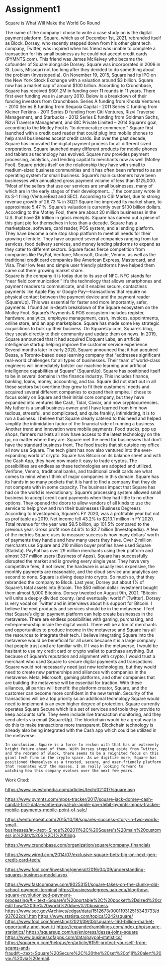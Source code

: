 # Assignment1
Square is What Will Make the World Go Round

The name of the company I chose to write a case study on is the digital payment platform, Square, which as of December 1st, 2021, rebranded itself as Block. Dorsey, who recently stepped down from his other giant tech company, Twitter, was inspired when his friend was unable to complete a transaction for his small business as he could not accept credit cards (PYMNTS.com). This friend was James McKelvey who became the cofounder of Square alongside Dorsey. Square was incorporated in 2009 in St. Louis, Missouri not too long after they decided to do something about the problem (Investopedia). 
On November 19, 2015, Square had its IPO on the New York Stock Exchange with a valuation around $3 billion. Square now has a market cap of around $100 billion. According to Crunchbase, Square has received $601.2M in funding over 11 rounds in 11 years. There first ever funding was in January 2010. 
Below is a breakdown of their funding investors from Crunchbase.
Series A funding from Khosla Ventures - 2010
Series B funding from Sequoia Capital - 2011
Series C funding from Kleiner Perkins - 2011
Series D funding from Citi Ventures, Rizvi Traverse Management, and Starbucks - 2012
Series E funding from Goldman Sachs, Rizvi Traverse Management, and GIC Private Limited – 2014 
Square’s goal, according to the Motley Fool is “to democratize commerce.”  Square first launched with a credit card reader that could plug into mobile phones to help small businesses accept credit cards. But over the past decade, Square has innovated the digital payment process for all different sized corporations. Square launched many different products for mobile phones and tablets as technology has evolved. Square now provides payment processing, analytics, and lending capital to merchants now as well (Motley Fool). Square prides itself on the relationship they have with small to medium-sized business communities and it has often been referred to as an operating system for small business. Square’s main customers have been businesses with annualized gross payment volume of less than $125,000. “Most of the sellers that use our services are small businesses, many of which are in the early stages of their development…,” the company wrote in its S-1 filing (VentureBeat and SEC). According to CSI Market, due to strong revenue growth of 26.73 % in 3Q21 Square Inc improved its market share, to approximate 5.47 %. Square’s valuation is currently over $100 billion dollars. According to the Motley Fool, there are about 20 million businesses in the U.S. that have $6 trillion in gross receipts. Square has carved out a piece of this giant pie for themselves in less than a decade.
Square has a marketplace, software, card reader, POS system, and a lending platform. They have become a one stop shop platform to meet all needs for their growing clientele. They have acquired several companies ranging from tax services, food delivery services, and money lending platforms to expand as they cater to different sectors. Square faces fierce competition from companies like PayPal, Verifone, Microsoft, Oracle, Venmo, as well as the traditional credit card companies like American Express, Mastercard, and Visa. Their low fees and simple user friendly platforms have helped them carve out there growing market share.   
Square is the company it is today due to its use of NFC. NFC stands for “near field communication.” It’s the technology that allows smartphones and payment readers to communicate, and it enables secure, contactless payments like Apple Pay or Google Pay—transactions that require no physical contact between the payment device and the payment reader (SquareUp). This was essential for faster and more importantly, safer, payments. I found an in-depth breakdown of the Square ecosystem on the Motley Fool. Square’s Payments & POS ecosystem includes register, hardware, analytics, employee management, cash, invoices, appointments, online store, and an app marketplace. Square has made some key strategic acquisitions to bulk up their business. On SquareUp.com, Square’s blog, they speak directly to their community and update them on news. In 2019, Square announced that it had acquired Eloquent Labs, an artificial intelligence startup helping improve the customer service experience. Several months later in early 2020, Square announced that it had acquired Dessa, a Toronto-based deep learning company that “addresses significant real-world challenges for all types of businesses. Their team of world-class engineers will immediately bolster our machine learning and artificial intelligence capabilities at Square” (SquareUp). 
Square has positioned itself to be in several domains in the finance industry. This includes finance, banking, loans, money, accounting, and tax. Square did not start out in all these sectors but overtime they grew to fit their customers’ needs and acquired several different companies to expand their empire. I chose to focus solely on Square and their initial core company, but they have expanded into ventures like Cash, Tidal, Caviar, and now cryptocurrencies. My father is a small business owner and I have learned from him how tedious, stressful, and complicated, and quite frankly, intimidating, it is to run a business. I believe that Square clearly catered to this need and helped simplify the intimidation factor of the financial side of running a business. Another trend and innovation were mobile payments. Food trucks, pop up shops, farmers markets all now have access to the latest technology on the go, no matter where they are. Square met the need for businesses that don’t have the standard business front. The food trucks that sit outside my office all now use Square. The tech giant has now also ventured into the ever-expanding world of crypto. Square has Bitcoin on its balance sheet and with the Cash App, they have now made it easy to trade cryptos. The possibilities are endless as these technologies are adopted and utilized. Verifone, Venmo, traditional banks, and traditional credit cards are what comes to mind when I think of major companies in this domain. Square has its hands in so many pockets that it is hard to find a company that they do not compete with in some capacity. 
	The business impact that Square has had on the world is revolutionary. Square’s processing system allowed small business to accept credit card payments when they had little to no other options. They opened the doors to allow vendors of all kinds to use the service to help grow and run their businesses (Business Degrees). According to Investopedia, Square's FY 2020, was a profitable year but not as profitable as 2019. Net income fell 43.2% to $213.1 million in FY 2020. Total revenue for the year was $9.5 billion, up 101.5% compared to the previous year. Gross profit rose 44.6% to $2.7 billion (Investopedia). A few of the metrics Square uses to measure success is how many dollars’ worth of payments they handle and how many users they have. Over 2 million merchants use Square and 210 million buyer profiles have used Square (Statista). PayPal has over 29 million merchants using their platform and almost 337 million users (Business of Apps). Square has successfully disrupted the market and is growing every single year. They have very competitive fees, if not lower, the hardware is usually less expensive, the monthly payments are reasonable, and the cloud service and analytics are second to none. 
Square is diving deep into crypto. So much so, that they rebranded the company to Block. Last year, Dorsey put about 1% of Square’s total assets into Bitcoin. The $50 million dollar investment bought them almost 5,000 Bitcoins. Dorsey tweeted on August 9th, 2021, “Bitcoin will unite a deeply divided county. (and eventually: world)” (Twitter). Dorsey is very vocal on Twitter and in interviews about his support for Bitcoin. I believe the next products and services should be in the metaverse. I feel that Square’s digital payment platform can help create businesses in the metaverse. There are endless possibilities with gaming, purchasing, and entrepreneurship inside the digital world. There will be a ton of merchants and opportunities to produce income in the metaverse and Square has all the resources to integrate their tech. I believe integrating Square into the metaverse would be beneficial for all users because it is a large company that people trust and are familiar with. If I was in the metaverse, I would be hesitant to use my credit card or crypto wallet to purchase anything. But because of Square’s reputation and alignment with crypto, I would trust a merchant who used Square to secure digital payments and transactions. Square would not necessarily need just new technologies, but they would need to create new partnerships and alliances with companies in the metaverse. Meta, Microsoft, gaming platforms, and other companies that are building the metaverse will be essential for traction. With these alliances, all parties will benefit: the platform creator, Square, and the customer can become more confident in the new terrain. Security of the transactions will be a top priority so an additional technology Square would need to implement is an even higher degree of protection. Square currently operates Square Secure which is a set of services and tools they provide to keep accounts safe. They even include live transaction monitoring, and they send alerts via email (SquareUp). The blockchain would be a great way to do this to make transactions more transparent. Blockchain technology is already also being integrated with the Cash app which could be utilized in the metaverse. 
	
	In conclusion, Square is a force to reckon with that has an extremely bright future ahead of them. With Dorsey stepping aside from Twitter, and the rebrand of Block, there seems to be a reignited focus on this giant tech firm in the crypto space. As we digitize more, Square has positioned themselves as a trusted, secure, and user-friendly platform that resonates with the masses. I am really looking forward to watching how this company evolves over the next few years. 












Work Cited:

https://www.investopedia.com/articles/tech/021017/square.asp 

https://www.pymnts.com/mpos-tracker/2017/square-jack-dorsey-cash-capital-first-data-vantiv-paypal-uk-apple-pay-debit-pymnts-mpos-tracker-mobile-payments-mobile-point-of-sale/ 

https://venturebeat.com/2015/10/18/squares-success-story-in-two-words-small-businesses/#:~:text=Since%202011%2C%20Square's%20main%20customers,in%20its%20S%2D1%20filing. 

https://www.crunchbase.com/organization/square/company_financials 

https://www.wired.com/2014/07/exclusive-square-bets-big-on-next-gen-credit-card-tech/ 

https://www.fool.com/investing/general/2016/04/09/understanding-squares-business-model.aspx 

https://www.fastcompany.com/90253151/square-takes-on-the-clunky-old-school-payment-terminal 
https://businessdegrees.uab.edu/blog/how-square-revolutionized-payment-processing/#:~:text=Square's%20portable%2C%20pocket%2Dsized%20credit,how%20the%20world%20does%20business.
https://www.sec.gov/Archives/edgar/data/1512673/000119312515343733/d937622ds1.htm 
https://www.statista.com/topics/3242/square/ 
https://www.fool.com/investing/2021/09/03/squares-160-billion-market-opportunity-and-how-it/ 
https://expandedramblings.com/index.php/square-statistics/ 
https://squareup.com/us/en/press/dessa-joins-square 
https://www.businessofapps.com/data/paypal-statistics/ 
https://squareup.com/help/us/en/article/6159-protect-yourself-from-scams-and-fraud#:~:text=Square%20Secure%2C%20the%20set%20of,ll%20alert%20you%20via%20email. 
